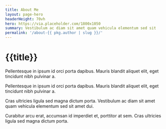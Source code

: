 ```yaml
---
title: About Me
layout: page-hero
headerHeight: 70vh
hero: https://via.placeholder.com/1800x1050
summary: Vestibulum ac diam sit amet quam vehicula elementum sed sit
permalink: '/about-{{ pkg.author | slug }}/'
---
```


# {{title}}

Pellentesque in ipsum id orci porta dapibus. Mauris blandit aliquet elit, eget tincidunt nibh pulvinar a.

Pellentesque in ipsum id orci porta dapibus. Mauris blandit aliquet elit, eget tincidunt nibh pulvinar a.

Cras ultricies ligula sed magna dictum porta. Vestibulum ac diam sit amet quam vehicula elementum sed sit amet dui.

Curabitur arcu erat, accumsan id imperdiet et, porttitor at sem. Cras ultricies ligula sed magna dictum porta.
